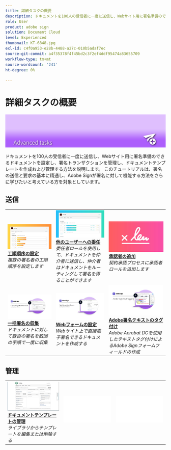 ```yaml
---
title: 詳細タスクの概要
description: ドキュメントを100人の受信者に一度に送信し、Webサイト用に署名準備のできるドキュメントを設定し、署名トランザクションを管理し、ドキュメントテンプレートを作成および管理する方法を説明します
role: User
product: adobe sign
solution: Document Cloud
level: Experienced
thumbnail: KT-6848.jpg
exl-id: c4f0a953-e28b-4488-a27c-010b5adaf7ec
source-git-commit: a4f35378f4f45bd2c3f2ef4ddf95474a83655709
workflow-type: tm+mt
source-wordcount: '241'
ht-degree: 0%

---
```


# 詳細タスクの概要

![詳細イメージに署名](../assets/Hero-Advanced.png)

ドキュメントを100人の受信者に一度に送信し、Webサイト用に署名準備のできるドキュメントを設定し、署名トランザクションを管理し、ドキュメントテンプレートを作成および管理する方法を説明します。 このチュートリアルは、署名の送信と要求の基本に精通し、Adobe Signが署名に対して機能する方法をさらに学びたいと考えている方を対象としています。

## 送信

<table style="table-layout:fixed">
<tr>
  <td>
    <a href="setting-up-routing.md">
      <img alt="工順順序の設定" src="../assets/Routing.png">
    </a>
    <div>
    <a href="setting-up-routing.md"><strong>工順順序の設定</strong></a>
    </div>
    <em>複数の署名者の工順順序を設定します</em>
    <br>
  </td>
  <td>
    <a href="delegate-signature.md">
      <img alt="他のユーザーへの委任" src="../assets/Delegating.png" />
    </a>  
    <div>
    <a href="delegate-signature.md"><strong>他のユーザーへの委任</strong></a>
    </div>
    <em>委任者ロールを使用して、ドキュメントを仲介者に送信し、仲介者はドキュメントをルーティングして署名を得ることができます</em>
    <br>
  </td>
  <td>
    <a href="add-an-approver.md">
      <img alt="承認者の追加" src="../assets/Approver.png" />
    </a>
    <div>
    <a href="add-an-approver.md"><strong>承認者の追加</strong></a>
    </div>
    <em>契約承認プロセスに承認者ロールを追加します</em>
    <br>
  </td>
</tr>
<tr>
  <td>
    <a href="megasign.md">
      <img alt="一括署名の収集" src="../assets/Megasign.png" />
    </a>
    <div>
    <a href="megasign.md"><strong>一括署名の収集</strong></a>
    </div>
    <em>ドキュメントに対して数百の署名を数回の手順で一度に収集</em>
    <br>
  </td>
  <td>
    <a href="webform.md">
      <img alt="Webフォームの設定" src="../assets/Webform.png" />
    </a>
    <div>
    <a href="webform.md"><strong>Webフォームの設定</strong></a>
    </div>
    <em>Webサイト上で直接電子署名できるドキュメントを作成する</em>
    <br>
  </td> 
  <td>
    <a href="adobe-sign-text-tagging.md">
      <img alt="Adobe署名テキストのタグ付け" src="../assets/Text-Tagging.png" />
  </a>
    <div>
    <a href="adobe-sign-text-tagging.md"><strong>Adobe署名テキストのタグ付け</strong></a>
    </div>
    <em>Adobe Acrobat DCを使用したテキストタグ付けによるAdobe Signフォームフィールドの作成</em>
    <br>
  </td> 
</table>

## 管理

<table style="table-layout:fixed">
<tr>
  <td>
    <a href="edit-a-template.md">
      <img alt="ドキュメントテンプレートの管理" src="../assets/ManageTemplate.png" />
    </a>
    <div>
    <a href="edit-a-template.md"><strong>ドキュメントテンプレートの管理</strong></a>
    </div>
    <em>ライブラリからテンプレートを編集または削除する</em>
    <br>
  </td>  
  <td>
    <img alt="スペーサ" src="../assets/Whitespacer.png" />
    <div>
    <br>
  </td>
  <td>
    <img alt="スペーサ" src="../assets/Whitespacer.png" />
    <div>
    <br>
  </td>
</tr>
</table>
